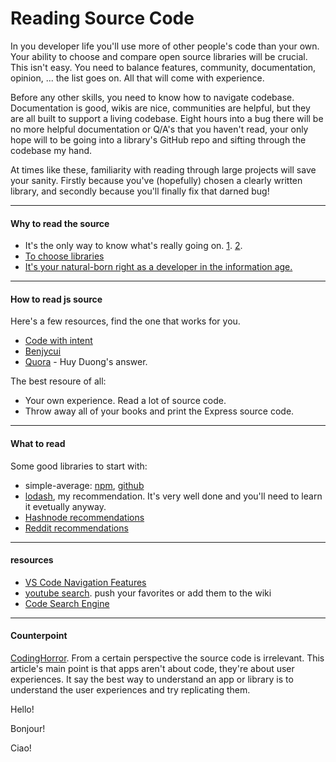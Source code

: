 # Reading Source Code

In you developer life you'll use more of other people's code than your own. Your ability to choose and compare open source libraries will be crucial. This isn't easy. You need to balance features, community, documentation, opinion, ... the list goes on. All that will come with experience.

Before any other skills, you need to know how to navigate codebase. Documentation is good, wikis are nice, communities are helpful, but they are all built to support a living codebase. Eight hours into a bug there will be no more helpful documentation or Q/A's that you haven't read, your only hope will to be going into a library's GitHub repo and sifting through the codebase my hand.

At times like these, familiarity with reading through large projects will save your sanity. Firstly because you've (hopefully) chosen a clearly written library, and secondly because you'll finally fix that darned bug!

---

#### Why to read the source

- It's the only way to know what's really going on. [1](https://blog.codinghorror.com/learn-to-read-the-source-luke/). [2](http://wiki.c2.com/?UseTheSourceLuke).
- [To choose libraries](http://www.b-list.org/weblog/2007/jan/22/choosing-javascript-library/)
- [It's your natural-born right as a developer in the information age.](https://blog.codinghorror.com/the-power-of-view-source/)

---

#### How to read js source

Here's a few resources, find the one that works for you.

- [Code with intent](https://codewithintent.com/how-to-read-native-javascript-code/)
- [Benjycui](https://github.com/benjycui/benjycui.github.io/blob/master/posts/how-to-read-open-source-javascript-code.md)
- [Quora](https://www.quora.com/Whats-the-best-way-to-approach-reading-source-code-for-a-JavaScript-library) - Huy Duong's answer.

The best resoure of all:

- Your own experience. Read a lot of source code.
- Throw away all of your books and print the Express source code.

---

#### What to read

Some good libraries to start with:

- simple-average: [npm](https://www.npmjs.com/package/simple-average), [github](https://github.com/kikobeats/simple-average)
- [lodash](https://github.com/lodash/lodash), my recommendation. It's very well done and you'll need to learn it evetually anyway.
- [Hashnode recommendations](https://hashnode.com/post/suggest-simple-libraries-to-read-source-code-for-learning-js-ciibz8fji01c7j3xte6q5dmz5)
- [Reddit recommendations](https://www.reddit.com/r/javascript/comments/2zt8wg/suggestions_for_must_read_javascript_source_code/)

---

#### resources

- [VS Code Navigation Features](https://code.visualstudio.com/docs/editor/editingevolved)
- [youtube search](https://www.youtube.com/results?search_query=how+to+read+javascript+code). push your favorites or add them to the wiki
- [Code Search Engine](https://cs.chromium.org)

---

#### Counterpoint

[CodingHorror](https://blog.codinghorror.com/when-understanding-means-rewriting/). From a certain perspective the source code is irrelevant.
This article's main point is that apps aren't about code, they're about user experiences. It say the best way to understand an app or library is to understand the user experiences and try replicating them.

<!-- tabs:start -->

<!-- tab:English -->

Hello!

<!-- tab:French -->

Bonjour!

<!-- tab:Italian -->

Ciao!

<!-- tabs:end -->
